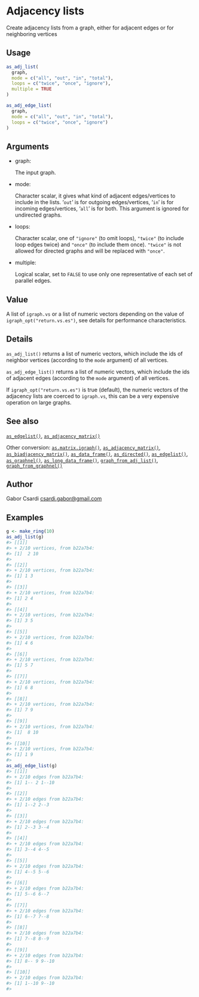 # Adjacency lists

Create adjacency lists from a graph, either for adjacent edges or for
neighboring vertices

## Usage

``` r
as_adj_list(
  graph,
  mode = c("all", "out", "in", "total"),
  loops = c("twice", "once", "ignore"),
  multiple = TRUE
)

as_adj_edge_list(
  graph,
  mode = c("all", "out", "in", "total"),
  loops = c("twice", "once", "ignore")
)
```

## Arguments

- graph:

  The input graph.

- mode:

  Character scalar, it gives what kind of adjacent edges/vertices to
  include in the lists. ‘`out`’ is for outgoing edges/vertices, ‘`in`’
  is for incoming edges/vertices, ‘`all`’ is for both. This argument is
  ignored for undirected graphs.

- loops:

  Character scalar, one of `"ignore"` (to omit loops), `"twice"` (to
  include loop edges twice) and `"once"` (to include them once).
  `"twice"` is not allowed for directed graphs and will be replaced with
  `"once"`.

- multiple:

  Logical scalar, set to `FALSE` to use only one representative of each
  set of parallel edges.

## Value

A list of `igraph.vs` or a list of numeric vectors depending on the
value of `igraph_opt("return.vs.es")`, see details for performance
characteristics.

## Details

`as_adj_list()` returns a list of numeric vectors, which include the ids
of neighbor vertices (according to the `mode` argument) of all vertices.

`as_adj_edge_list()` returns a list of numeric vectors, which include
the ids of adjacent edges (according to the `mode` argument) of all
vertices.

If `igraph_opt("return.vs.es")` is true (default), the numeric vectors
of the adjacency lists are coerced to `igraph.vs`, this can be a very
expensive operation on large graphs.

## See also

[`as_edgelist()`](https://r.igraph.org/reference/as_edgelist.md),
[`as_adjacency_matrix()`](https://r.igraph.org/reference/as_adjacency_matrix.md)

Other conversion:
[`as.matrix.igraph()`](https://r.igraph.org/reference/as.matrix.igraph.md),
[`as_adjacency_matrix()`](https://r.igraph.org/reference/as_adjacency_matrix.md),
[`as_biadjacency_matrix()`](https://r.igraph.org/reference/as_biadjacency_matrix.md),
[`as_data_frame()`](https://r.igraph.org/reference/graph_from_data_frame.md),
[`as_directed()`](https://r.igraph.org/reference/as_directed.md),
[`as_edgelist()`](https://r.igraph.org/reference/as_edgelist.md),
[`as_graphnel()`](https://r.igraph.org/reference/as_graphnel.md),
[`as_long_data_frame()`](https://r.igraph.org/reference/as_long_data_frame.md),
[`graph_from_adj_list()`](https://r.igraph.org/reference/graph_from_adj_list.md),
[`graph_from_graphnel()`](https://r.igraph.org/reference/graph_from_graphnel.md)

## Author

Gabor Csardi <csardi.gabor@gmail.com>

## Examples

``` r
g <- make_ring(10)
as_adj_list(g)
#> [[1]]
#> + 2/10 vertices, from b22a7b4:
#> [1]  2 10
#> 
#> [[2]]
#> + 2/10 vertices, from b22a7b4:
#> [1] 1 3
#> 
#> [[3]]
#> + 2/10 vertices, from b22a7b4:
#> [1] 2 4
#> 
#> [[4]]
#> + 2/10 vertices, from b22a7b4:
#> [1] 3 5
#> 
#> [[5]]
#> + 2/10 vertices, from b22a7b4:
#> [1] 4 6
#> 
#> [[6]]
#> + 2/10 vertices, from b22a7b4:
#> [1] 5 7
#> 
#> [[7]]
#> + 2/10 vertices, from b22a7b4:
#> [1] 6 8
#> 
#> [[8]]
#> + 2/10 vertices, from b22a7b4:
#> [1] 7 9
#> 
#> [[9]]
#> + 2/10 vertices, from b22a7b4:
#> [1]  8 10
#> 
#> [[10]]
#> + 2/10 vertices, from b22a7b4:
#> [1] 1 9
#> 
as_adj_edge_list(g)
#> [[1]]
#> + 2/10 edges from b22a7b4:
#> [1] 1-- 2 1--10
#> 
#> [[2]]
#> + 2/10 edges from b22a7b4:
#> [1] 1--2 2--3
#> 
#> [[3]]
#> + 2/10 edges from b22a7b4:
#> [1] 2--3 3--4
#> 
#> [[4]]
#> + 2/10 edges from b22a7b4:
#> [1] 3--4 4--5
#> 
#> [[5]]
#> + 2/10 edges from b22a7b4:
#> [1] 4--5 5--6
#> 
#> [[6]]
#> + 2/10 edges from b22a7b4:
#> [1] 5--6 6--7
#> 
#> [[7]]
#> + 2/10 edges from b22a7b4:
#> [1] 6--7 7--8
#> 
#> [[8]]
#> + 2/10 edges from b22a7b4:
#> [1] 7--8 8--9
#> 
#> [[9]]
#> + 2/10 edges from b22a7b4:
#> [1] 8-- 9 9--10
#> 
#> [[10]]
#> + 2/10 edges from b22a7b4:
#> [1] 1--10 9--10
#> 
```
